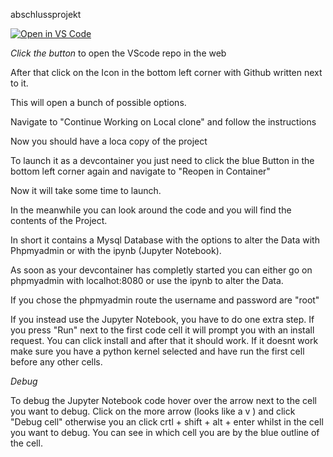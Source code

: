 abschlussprojekt

[![Open in VS Code](https://img.shields.io/badge/Open%20in-VS%20Code-blue?logo=visual-studio-code)](https://github.dev/BulliBrick/abschlussprojekt)

*Click the button* to open the VScode repo in the web

After that click on the Icon in the bottom left corner with Github written next to it.

This will open a bunch of possible options.

Navigate to "Continue Working on Local clone" and follow the instructions

Now you should have a loca copy of the project 

To launch it as a devcontainer you just need to click the blue Button in the bottom left corner again and navigate to "Reopen in Container"

Now it will take some time to launch. 

In the meanwhile you can look around the code and you will find the contents of the Project.

In short it contains a Mysql Database with the options to alter the Data with Phpmyadmin or with the ipynb (Jupyter Notebook). 

As soon as your devcontainer has completly started you can either go on phpmyadmin with localhot:8080 or use the ipynb to alter the Data.

If you chose the phpmyadmin route the username and password are "root"

If you instead use the Jupyter Notebook, you have to do one extra step. 
If you press "Run" next to the first code cell it will prompt you with an install request. You can click install and after that it should work.
If it doesnt work make sure you have a python kernel selected and have run the first cell before any other cells. 

*Debug*

To debug the Jupyter Notebook code hover over the arrow next to the cell you want to debug. Click on the more arrow (looks like a v ) and click "Debug cell" otherwise you an click crtl + shift + alt + enter whilst in the cell you want to debug. You can see in which cell you are by the blue outline of the cell.